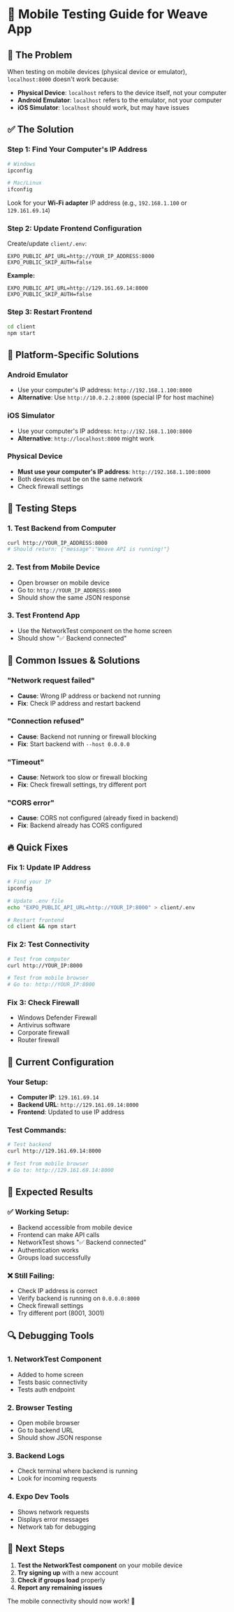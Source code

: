 # 📱 Mobile Testing Guide for Weave App

## 🚨 The Problem

When testing on mobile devices (physical device or emulator), `localhost:8000` doesn't work because:

- **Physical Device**: `localhost` refers to the device itself, not your computer
- **Android Emulator**: `localhost` refers to the emulator, not your computer
- **iOS Simulator**: `localhost` should work, but may have issues

## ✅ The Solution

### **Step 1: Find Your Computer's IP Address**

```bash
# Windows
ipconfig

# Mac/Linux
ifconfig
```

Look for your **Wi-Fi adapter** IP address (e.g., `192.168.1.100` or `129.161.69.14`)

### **Step 2: Update Frontend Configuration**

Create/update `client/.env`:

```env
EXPO_PUBLIC_API_URL=http://YOUR_IP_ADDRESS:8000
EXPO_PUBLIC_SKIP_AUTH=false
```

**Example:**

```env
EXPO_PUBLIC_API_URL=http://129.161.69.14:8000
EXPO_PUBLIC_SKIP_AUTH=false
```

### **Step 3: Restart Frontend**

```bash
cd client
npm start
```

## 🔧 Platform-Specific Solutions

### **Android Emulator**

- Use your computer's IP address: `http://192.168.1.100:8000`
- **Alternative**: Use `http://10.0.2.2:8000` (special IP for host machine)

### **iOS Simulator**

- Use your computer's IP address: `http://192.168.1.100:8000`
- **Alternative**: `http://localhost:8000` might work

### **Physical Device**

- **Must use your computer's IP address**: `http://192.168.1.100:8000`
- Both devices must be on the same network
- Check firewall settings

## 🧪 Testing Steps

### **1. Test Backend from Computer**

```bash
curl http://YOUR_IP_ADDRESS:8000
# Should return: {"message":"Weave API is running!"}
```

### **2. Test from Mobile Device**

- Open browser on mobile device
- Go to: `http://YOUR_IP_ADDRESS:8000`
- Should show the same JSON response

### **3. Test Frontend App**

- Use the NetworkTest component on the home screen
- Should show "✅ Backend connected"

## 🚨 Common Issues & Solutions

### **"Network request failed"**

- **Cause**: Wrong IP address or backend not running
- **Fix**: Check IP address and restart backend

### **"Connection refused"**

- **Cause**: Backend not running or firewall blocking
- **Fix**: Start backend with `--host 0.0.0.0`

### **"Timeout"**

- **Cause**: Network too slow or firewall blocking
- **Fix**: Check firewall settings, try different port

### **"CORS error"**

- **Cause**: CORS not configured (already fixed in backend)
- **Fix**: Backend already has CORS configured

## 🔥 Quick Fixes

### **Fix 1: Update IP Address**

```bash
# Find your IP
ipconfig

# Update .env file
echo "EXPO_PUBLIC_API_URL=http://YOUR_IP:8000" > client/.env

# Restart frontend
cd client && npm start
```

### **Fix 2: Test Connectivity**

```bash
# Test from computer
curl http://YOUR_IP:8000

# Test from mobile browser
# Go to: http://YOUR_IP:8000
```

### **Fix 3: Check Firewall**

- Windows Defender Firewall
- Antivirus software
- Corporate firewall
- Router firewall

## 📱 Current Configuration

### **Your Setup:**

- **Computer IP**: `129.161.69.14`
- **Backend URL**: `http://129.161.69.14:8000`
- **Frontend**: Updated to use IP address

### **Test Commands:**

```bash
# Test backend
curl http://129.161.69.14:8000

# Test from mobile browser
# Go to: http://129.161.69.14:8000
```

## 🎯 Expected Results

### **✅ Working Setup:**

- Backend accessible from mobile device
- Frontend can make API calls
- NetworkTest shows "✅ Backend connected"
- Authentication works
- Groups load successfully

### **❌ Still Failing:**

- Check IP address is correct
- Verify backend is running on `0.0.0.0:8000`
- Check firewall settings
- Try different port (8001, 3001)

## 🔍 Debugging Tools

### **1. NetworkTest Component**

- Added to home screen
- Tests basic connectivity
- Tests auth endpoint

### **2. Browser Testing**

- Open mobile browser
- Go to backend URL
- Should show JSON response

### **3. Backend Logs**

- Check terminal where backend is running
- Look for incoming requests

### **4. Expo Dev Tools**

- Shows network requests
- Displays error messages
- Network tab for debugging

## 🚀 Next Steps

1. **Test the NetworkTest component** on your mobile device
2. **Try signing up** with a new account
3. **Check if groups load** properly
4. **Report any remaining issues**

The mobile connectivity should now work! 🎉
